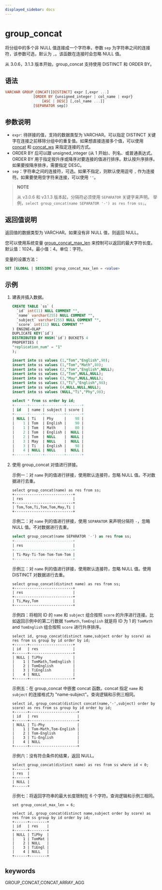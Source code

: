 ```yaml
---
displayed_sidebar: docs
---
```


# group_concat



将分组中的多个非 NULL 值连接成一个字符串，参数 `sep` 为字符串之间的连接符，该参数可选，默认为 `,`。该函数在连接时会忽略 NULL 值。

从 3.0.6，3.1.3 版本开始，group_concat 支持使用 DISTINCT 和 ORDER BY。

## 语法

```Haskell
VARCHAR GROUP_CONCAT([DISTINCT] expr [,expr ...]
             [ORDER BY {unsigned_integer | col_name | expr}
                 [ASC | DESC] [,col_name ...]]
             [SEPARATOR sep])
```

## 参数说明

- `expr`: 待拼接的值，支持的数据类型为 VARCHAR。可以指定 DISTINCT 关键字在连接之前移除分组中的重复值。如果想直接连接多个值，可以使用 [concat](../string-functions/concat.md) 和 [concat_ws](../string-functions/concat_ws.md) 来指定连接的方式。
- ORDER BY 后可以跟 unsigned_integer (从 1 开始)、列名、或普通表达式。ORDER BY 用于指定按升序或降序对要连接的值进行排序。默认按升序排序。如果要按降序排序，需要指定 DESC。
- `sep`：字符串之间的连接符，可选。如果不指定，则默认使用逗号 `,` 作为连接符。如果要使用空字符来连接，可以使用 `''`。

> **NOTE**
>
> 从 v3.0.6 和 v3.1.3 版本起，分隔符必须使用 `SEPARATOR` 关键字来声明。 举例，`select group_concat(name SEPARATOR '-') as res from ss;`。

## 返回值说明

返回值的数据类型为 VARCHAR。如果没有非 NULL 值，则返回 NULL。

您可以使用系统变量 [group_concat_max_len](../../../reference/System_variable.md#group_concat_max_len) 来控制可以返回的最大字符长度。默认值：1024。最小值：4。单位：字符。

变量的设置方法：

```sql
SET [GLOBAL | SESSION] group_concat_max_len = <value>
```

## 示例

1. 建表并插入数据。

   ```sql
   CREATE TABLE `ss` (
     `id` int(11) NULL COMMENT "",
     `name` varchar(255) NULL COMMENT "",
     `subject` varchar(255) NULL COMMENT "",
     `score` int(11) NULL COMMENT ""
   ) ENGINE=OLAP
   DUPLICATE KEY(`id`)
   DISTRIBUTED BY HASH(`id`) BUCKETS 4
   PROPERTIES (
   "replication_num" = "1"
   );

   insert into ss values (1,"Tom","English",90);
   insert into ss values (1,"Tom","Math",80);
   insert into ss values (2,"Tom","English",NULL);
   insert into ss values (2,"Tom",NULL,NULL);
   insert into ss values (3,"May",NULL,NULL);
   insert into ss values (3,"Ti","English",98);
   insert into ss values (4,NULL,NULL,NULL);
   insert into ss values (NULL,"Ti","Phy",98);

   select * from ss order by id;
   +------+------+---------+-------+
   | id   | name | subject | score |
   +------+------+---------+-------+
   | NULL | Ti   | Phy     |    98 |
   |    1 | Tom  | English |    90 |
   |    1 | Tom  | Math    |    80 |
   |    2 | Tom  | English |  NULL |
   |    2 | Tom  | NULL    |  NULL |
   |    3 | May  | NULL    |  NULL |
   |    3 | Ti   | English |    98 |
   |    4 | NULL | NULL    |  NULL |
   +------+------+---------+-------+
   ```

2. 使用 group_concat 对值进行拼接。

   示例一：对 `name` 列的值进行拼接，使用默认连接符，忽略 NULL 值。不对数据进行去重。

   ```plain
   select group_concat(name) as res from ss;
   +---------------------------+
   | res                       |
   +---------------------------+
   | Tom,Tom,Ti,Tom,Tom,May,Ti |
   +---------------------------+
   ```

   示例二：对 `name` 列的值进行拼接，使用 `SEPARATOR` 来声明分隔符 `-`，忽略 NULL 值。不对数据进行去重。

   ```sql
   select group_concat(name SEPARATOR '-') as res from ss;
   +---------------------------+
   | res                       |
   +---------------------------+
   | Ti-May-Ti-Tom-Tom-Tom-Tom |
   +---------------------------+
   ```

   示例三：对 `name` 列的值进行拼接，使用默认连接符，忽略 NULL 值。使用 DISTINCT 对数据进行去重。

    ```plain
   select group_concat(distinct name) as res from ss;
   +---------------------------+
   | res                       |
   +---------------------------+
   | Ti,May,Tom                |
   +---------------------------+
   ```

   示例四：将相同 ID 的 `name` 和 `subject` 组合按照 `score` 的升序进行连接。比如返回示例中的第二行数据 `TomMath,TomEnglish` 就是将 ID 为 1 的 `TomMath` and `TomEnglish` 组合按照 `score` 进行升序排序。

   ```plain
   select id, group_concat(distinct name,subject order by score) as res from ss group by id order by id;
   +------+--------------------+
   | id   | res                |
   +------+--------------------+
   | NULL | TiPhy              |
   |    1 | TomMath,TomEnglish |
   |    2 | TomEnglish         |
   |    3 | TiEnglish          |
   |    4 | NULL               |
   +------+--------------------+
   ```

   示例五：在 group_concat 中嵌套 concat 函数。concat 指定 `name` 和 `subject` 的连接格式为 "name-subject"。查询逻辑和示例三相同。

   ```plain
   select id, group_concat(distinct concat(name,'-',subject) order by score) as res from ss group by id order by id;
   +------+----------------------+
   | id   | res                  |
   +------+----------------------+
   | NULL | Ti-Phy               |
   |    1 | Tom-Math,Tom-English |
   |    2 | Tom-English          |
   |    3 | Ti-English           |
   |    4 | NULL                 |
   +------+----------------------+
   ```

   示例六：没有符合条件的结果，返回 NULL。

   ```plain
   select group_concat(distinct name) as res from ss where id < 0;
   +------+
   | res  |
   +------+
   | NULL |
   +------+
   ```

   示例七：将返回字符串的最大长度限制在 6 个字符。查询逻辑和示例三相同。

   ```plain
   set group_concat_max_len = 6;

   select id, group_concat(distinct name,subject order by score) as res from ss group by id order by id;
   +------+--------+
   | id   | res    |
   +------+--------+
   | NULL | TiPhy  |
   |    1 | TomMat |
   |    2 | NULL   |
   |    3 | TiEngl |
   |    4 | NULL   |
   +------+--------+
   ```

## keywords

GROUP_CONCAT,CONCAT,ARRAY_AGG
